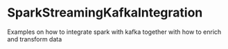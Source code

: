 # SparkStreamingKafkaIntegration
Examples on how to integrate spark with kafka together with how to enrich and transform data
